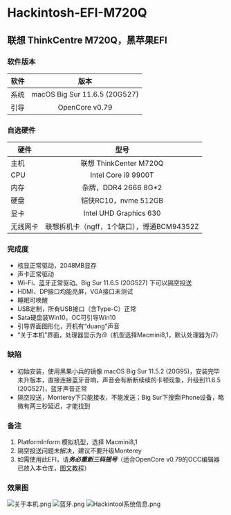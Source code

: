 # Hackintosh-EFI-M720Q
## 联想 ThinkCentre M720Q，黑苹果EFI

### 软件版本
| 软件 | 版本 |
| --- | :--: |
| 系统 | macOS Big Sur 11.6.5 (20G527) |
| 引导 | OpenCore v0.79 |

### 自选硬件
|   硬件    |   型号  |
| -------- | :----: |
| 主机 | 联想 ThinkCenter M720Q |
| CPU | Intel Core i9 9900T |
| 内存 | 杂牌，DDR4 2666 8G*2 |
| 硬盘 | 铠侠RC10，nvme 512GB |
| 显卡 | Intel UHD Graphics 630 |
| 无线网卡 | 联想拆机卡（ngff，1个缺口），博通BCM94352Z |

### 完成度
+ 核显正常驱动，2048MB显存
+ 声卡正常驱动
+ Wi-Fi、蓝牙正常驱动。Big Sur 11.6.5 (20G527) 下可以隔空投送
+ HDMI、DP接口均能亮屏，VGA接口未测试
+ 睡眠可唤醒
+ USB定制，所有USB接口（含Type-C）正常
+ Sata硬盘装Win10，OC可引导Win10
+ 引导界面图形化，开机有“duang”声音
+ “关于本机”界面，处理器显示为i9（机型选择Macmini8,1，默认处理器为i7）

### 缺陷
+ 初始安装，使用黑果小兵的镜像 macOS Big Sur 11.5.2 (20G95)，安装完毕未升版本，直接连接蓝牙音响，声音会有断断续续的卡顿现象，升级到11.6.5 (20G527)，蓝牙声音正常
+ 隔空投送，Monterey下只能接收，不能发送；Big Sur下搜索iPhone设备，略微有两三秒延迟，才能找到

### 备注
1. PlatformInform 模拟机型，选择 Macmini8,1
2. 隔空投送问题未解决，建议不要升级Monterey
3. 如需使用此EFI，请***务必重新三码摇号***（适合OpenCore v0.79的OCC编辑器已放入本仓库，[图文教程](https://blog.csdn.net/xuanxue11/article/details/107873835)）

### 效果图
![关于本机.png](https://github.com/demon3434/Hackintosh-EFI-M720Q/blob/main/OpenCore%20v0.79%20%26%20macOS%20Big%20Sur%2011.6.5%20(20G527)/1.%E5%85%B3%E4%BA%8E%E6%9C%AC%E6%9C%BA.png "关于本机")
![蓝牙.png](https://github.com/demon3434/Hackintosh-EFI-M720Q/blob/main/OpenCore%20v0.79%20%26%20macOS%20Big%20Sur%2011.6.5%20(20G527)/2.%E8%93%9D%E7%89%99.png "蓝牙")
![Hackintool系统信息.png](https://github.com/demon3434/Hackintosh-EFI-M720Q/blob/main/OpenCore%20v0.79%20%26%20macOS%20Big%20Sur%2011.6.5%20(20G527)/3.Hackintool%E7%B3%BB%E7%BB%9F%E4%BF%A1%E6%81%AF.png "Hackintool系统信息")
